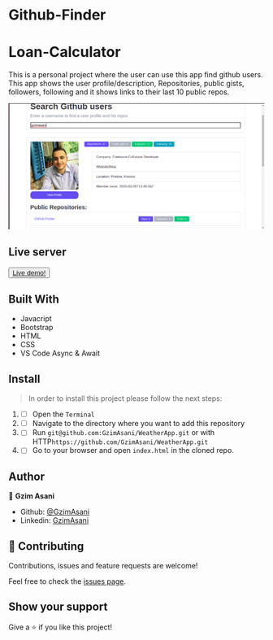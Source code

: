 # Github-Finder
# Loan-Calculator

This is a personal project where the user can use this app find github users. This app shows the user profile/description, Repositories, public gists, followers, following and it shows links to their last 10 public repos.

![img](./github.png)

## Live server
<button> <a href="https://epic-noyce-6b6479.netlify.app/"> Live demo!</a> </button>

## Built With 

- Javacript
- Bootstrap
- HTML
- CSS
- VS Code
Async & Await

## Install 

> In order to install this project please follow the next steps:

1. - [ ] Open the `Terminal`
2. - [ ] Navigate to the directory where you want to add this repository
3. - [ ] Run `git@github.com:GzimAsani/WeatherApp.git` or with HTTP`https://github.com/GzimAsani/WeatherApp.git` 
5. - [ ] Go to your browser and open `index.html` in the cloned repo.

## Author

👤 **Gzim Asani**
- Github: [@GzimAsani](https://github.com/GzimAsani)
- Linkedin: [GzimAsani](https://www.linkedin.com/in/gzim-asani-83390a17a/)

## 🤝 Contributing

Contributions, issues and feature requests are welcome!

Feel free to check the [issues page](https://github.com/Div685/JS-Library/issues).


## Show your support

Give a ⭐️ if you like this project!